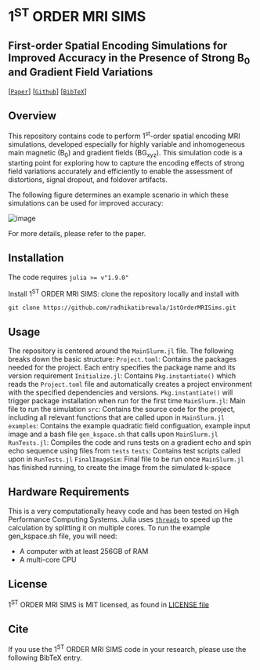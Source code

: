 # 1<sup>ST</sup> ORDER MRI SIMS
## First-order Spatial Encoding Simulations for Improved Accuracy in the Presence of Strong $\mathrm{B}_0$ and Gradient Field Variations

[[`Paper`]()] [[`Github`](https://github.com/radhikatibrewala/1stOrderMRISims)] [[`BibTeX`](#cite)]


## Overview

This repository contains code to perform 1<sup>st</sup>-order spatial encoding MRI simulations, developed especially for highly variable and inhomogeneous main magnetic (B<sub>0</sub>) and gradient fields (BG<sub>xyz</sub>). This simulation code is a starting point for exploring how to capture the encoding effects of strong field variations accurately and efficiently to enable the assessment of distortions, signal dropout, and foldover artifacts.

The following figure determines an example scenario in which these simulations can be used for improved accuracy:

![image](https://github.com/user-attachments/assets/148c835c-c420-4109-b221-ace7184f9f57)

For more details, please refer to the paper.

## Installation

The code requires `julia >= v"1.9.0"`

Install 1<sup>ST</sup> ORDER MRI SIMS: clone the repository locally and install with

```
git clone https://github.com/radhikatibrewala/1stOrderMRISims.git
```

## Usage
The repository is centered around the ```MainSlurm.jl``` file. The following breaks down the basic structure:
```Project.toml```: Contains the packages needed for the project. Each entry specifies the package name and its version requirement
```Initialize.jl```: Contains `Pkg.instantiate()` which reads the `Project.toml` file and automatically creates a project environment with the specified dependencies and versions. `Pkg.instantiate()` will trigger package installation when run for the first time
```MainSlurm.jl```: Main file to run the simulation
```src```: Contains the source code for the project, including all relevant functions that are called upon in ```MainSlurm.jl```
```examples```: Contains the example quadratic field configuation, example input image and a bash file `gen_kspace.sh` that calls upon `MainSlurm.jl`
```RunTests.jl```: Compiles the code and runs tests on a gradient echo and spin echo sequence using files from ```tests```
```tests```: Contains test scripts called upon in `RunTests.jl`
```FinalImageSim```: Final file to be run once `MainSlurm.jl` has finished running, to create the image from the simulated k-space


## Hardware Requirements
This is a very computationally heavy code and has been tested on High Performance Computing Systems. Julia uses [`threads`](https://docs.julialang.org/en/v1/manual/multi-threading/) to speed up the calculation by splitting it on multiple cores. To run the example gen_kspace.sh file, you will need:
- A computer with at least 256GB of RAM
- A multi-core CPU

## License
1<sup>ST</sup> ORDER MRI SIMS is MIT licensed, as found in [LICENSE file](https://github.com/radhikatibrewala/1stOrderMRISims/LICENSE)

## Cite
If you use the 1<sup>ST</sup> ORDER MRI SIMS code in your research, please use the following BibTeX entry.

```

```
